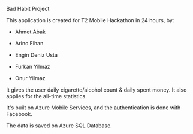 Bad Habit Project
  
  This application is created for T2 Mobile Hackathon in 24 hours, by:
  - Ahmet Abak
  
  - Arinc Elhan
  
  - Engin Deniz Usta
  
  - Furkan Yilmaz
  
  - Onur Yilmaz
  
It gives the user daily cigarette/alcohol count & daily spent money. It also applies for the all-time statistics.
  
It's built on Azure Mobile Services, and the authentication is done with Facebook.

The data is saved on Azure SQL Database.
